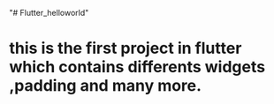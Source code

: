 "# Flutter_helloworld" 
# this is the first project in flutter which contains differents widgets ,padding and many more.
